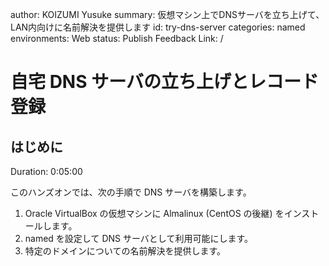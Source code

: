 author: KOIZUMI Yusuke
summary: 仮想マシン上でDNSサーバを立ち上げて、LAN内向けに名前解決を提供します
id: try-dns-server
categories: named
environments: Web
status: Publish
Feedback Link: /


# 自宅 DNS サーバの立ち上げとレコード登録

## はじめに
Duration: 0:05:00

このハンズオンでは、次の手順で DNS サーバを構築します。

1. Oracle VirtualBox の仮想マシンに Almalinux (CentOS の後継) をインストールします。
2. named を設定して DNS サーバとして利用可能にします。
3. 特定のドメインについての名前解決を提供します。

